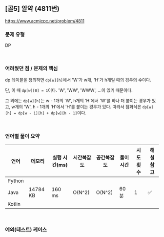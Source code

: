 ## [골5] 알약 (4811번)

https://www.acmicpc.net/problem/4811

### 문제 유형

DP

<br>

### 어려웠던 점 / 문제의 핵심

dp 테이블을 정의하면 `dp[w][h]`에서 'W'가 w개, 'H'가 h개일 때의 경우의 수이다. 

단, 이 때 `dp[w][0] = 1`이다. 'W', 'WW', 'WWW', ...이 있기 때문이다. 

그 외에는 `dp[w][h]`는 w - 1개의 'W', h개의 'H'에서 'W'를 하나 더 붙이는 경우가 있고, w개의 'W', h - 1개의 'H'에서 'H'를 붙이는 경우가 있다. 따라서 점화식은 `dp[w][h] = dp[w - 1][h] + dp[w][h - 1]`이다.

<br>

### 언어별 풀이 요약

| 언어   | 메모리   | 실행 시간(ms) | 시간복잡도 | 공간복잡도 | 풀이 시간 | 시도 횟수 | 해설 참고          |
| ------ | -------- | ------------- | ---------- | ---------- | --------- | --------- | ------------------ |
| Python |          |               |            |            |           |           |                    |
| Java   | 14784 KB | 160 ms        | O(N^2)     | O(N^2)     | 60분      | 1         | :white_check_mark: |
| Kotlin |          |               |            |            |           |           |                    |

<br>

### 예외(테스트) 케이스

```
```

